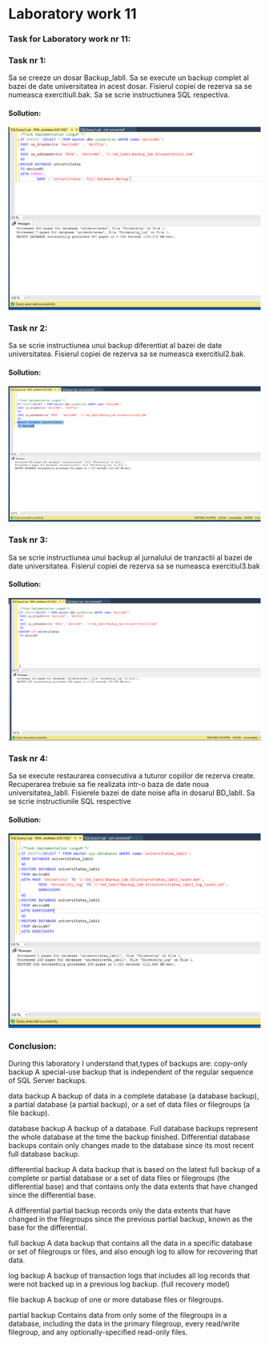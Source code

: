 # Laboratory work 11

### Task for Laboratory work nr 11:

### Task nr 1:
Sa se creeze un dosar Backup_labll. Sa se execute un backup complet al bazei de date universitatea in acest dosar. Fisierul copiei de rezerva sa se numeasca exercitiull.bak. Sa se scrie instructiunea SQL respectiva. 

#### Sollution:
![alttext](https://github.com/lungu25/DatabaseLabs/blob/master/Lab11/Lab11Screens/Task1.PNG)

### Task nr 2:
Sa se scrie instructiunea unui backup diferentiat al bazei de date universitatea. Fisierul copiei de rezerva sa se numeasca exercitiul2.bak. 

#### Sollution:
![alttext](https://github.com/lungu25/DatabaseLabs/blob/master/Lab11/Lab11Screens/Task2.PNG)

### Task nr 3:
Sa se scrie instructiunea unui backup al jurnalului de tranzactii al bazei de date universitatea. Fisierul copiei de rezerva sa se numeasca exercitiul3.bak 

#### Sollution:
![alttext](https://github.com/lungu25/DatabaseLabs/blob/master/Lab11/Lab11Screens/Task3.PNG)

### Task nr 4:
Sa se execute restaurarea consecutiva a tuturor copiilor de rezerva create. Recuperarea trebuie sa fie realizata intr-o baza de date noua universitatea_labll. Fisierele bazei de date noise afla in dosarul BD_labll. Sa se scrie instructiunile SQL respective

#### Sollution:
![alttext](https://github.com/lungu25/DatabaseLabs/blob/master/Lab11/Lab11Screens/Task4.PNG)

### Conclusion:
During this laboratory I understand that,types of backups are:
copy-only backup
A special-use backup that is independent of the regular sequence of SQL Server backups.

data backup
A backup of data in a complete database (a database backup), a partial database (a partial backup), or a set of data files or filegroups (a file backup).

database backup
A backup of a database. Full database backups represent the whole database at the time the backup finished. Differential database backups contain only changes made to the database since its most recent full database backup.

differential backup
A data backup that is based on the latest full backup of a complete or partial database or a set of data files or filegroups (the differential base) and that contains only the data extents that have changed since the differential base.

A differential partial backup records only the data extents that have changed in the filegroups since the previous partial backup, known as the base for the differential.

full backup
A data backup that contains all the data in a specific database or set of filegroups or files, and also enough log to allow for recovering that data.

log backup
A backup of transaction logs that includes all log records that were not backed up in a previous log backup. (full recovery model)

file backup
A backup of one or more database files or filegroups.

partial backup
Contains data from only some of the filegroups in a database, including the data in the primary filegroup, every read/write filegroup, and any optionally-specified read-only files.
